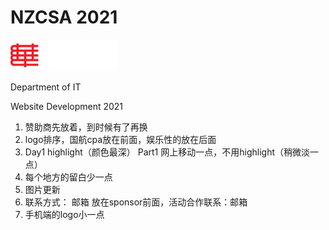 <h1>NZCSA 2021</h1>
<img src="img/career/logo.png">

Department of IT

Website Development 2021

1. 赞助商先放着，到时候有了再换
2. logo排序，国航cpa放在前面，娱乐性的放在后面
3. Day1 highlight（颜色最深）   Part1 网上移动一点，不用highlight（稍微淡一点）
4. 每个地方的留白少一点
5. 图片更新
6. 联系方式： 邮箱 放在sponsor前面，活动合作联系：邮箱
7. 手机端的logo小一点
